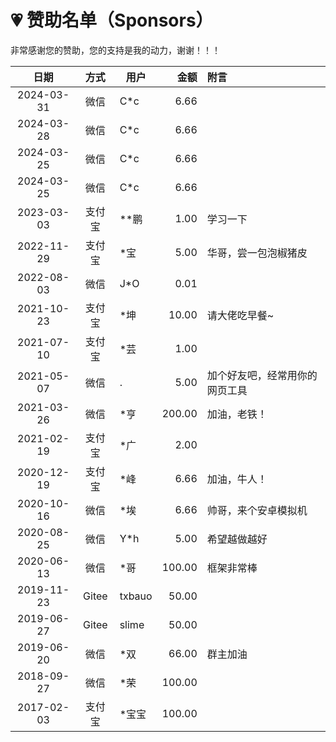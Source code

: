 # 💗 赞助名单（Sponsors）

非常感谢您的赞助，您的支持是我的动力，谢谢！！！

  日期     |  方式  |  用户    |  金额     |  附言
:---------:|:------:| -------- | ---------:|:--------- 
2024-03-31 | 微信   | C*c      |      6.66 | 
2024-03-28 | 微信   | C*c      |      6.66 | 
2024-03-25 | 微信   | C*c      |      6.66 | 
2024-03-25 | 微信   | C*c      |      6.66 | 
2023-03-03 | 支付宝 | **鹏     |      1.00 | 学习一下
2022-11-29 | 支付宝 | *宝      |      5.00 | 华哥，尝一包泡椒猪皮
2022-08-03 | 微信   | J*O      |     0.01  | 
2021-10-23 | 支付宝 | *坤      |     10.00 | 请大佬吃早餐~
2021-07-10 | 支付宝 | *芸      |      1.00 | 
2021-05-07 | 微信   | .        |      5.00 | 加个好友吧，经常用你的网页工具
2021-03-26 | 微信   | *亨      |    200.00 | 加油，老铁！
2021-02-19 | 支付宝 | *广      |      2.00 | 
2020-12-19 | 支付宝 | *峰      |      6.66 | 加油，牛人！
2020-10-16 | 微信   | *埃      |      6.66 | 帅哥，来个安卓模拟机
2020-08-25 | 微信   | Y*h      |      5.00 | 希望越做越好
2020-06-13 | 微信   | *哥      |    100.00 | 框架非常棒
2019-11-23 | Gitee  | txbauo   |     50.00 |
2019-06-27 | Gitee  | slime    |     50.00 |
2019-06-20 | 微信   | *双      |     66.00 | 群主加油
2018-09-27 | 微信   | *荣      |    100.00 | 
2017-02-03 | 支付宝 | *宝宝    |    100.00 | 